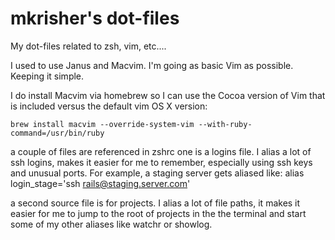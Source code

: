 mkrisher's dot-files
====================

My dot-files related to zsh, vim, etc....

I used to use Janus and Macvim. I'm going as basic Vim as possible. Keeping it simple.

I do install Macvim via homebrew so I can use the Cocoa version of Vim that is 
included versus the default vim OS X version:

`brew install macvim --override-system-vim --with-ruby-command=/usr/bin/ruby`

a couple of files are referenced in zshrc
one is a logins file. I alias a lot of ssh logins, makes
it easier for me to remember, especially using ssh keys and 
unusual ports. For example, a staging server gets aliased like:
alias login_stage='ssh rails@staging.server.com'

a second source file is for projects. I alias a lot of file paths, 
it makes it easier for me to jump to the root of projects in the 
the terminal and start some of my other aliases like watchr or showlog.
